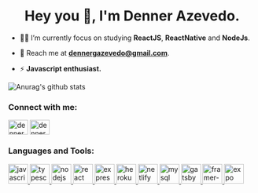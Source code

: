 
<h1 align="center">Hey you 👋, I'm Denner Azevedo.</h1>
 
- 🚣🏻 I’m currently focus on studying **ReactJS**, **ReactNative** and **NodeJs**.

- 📩 Reach me at **dennergazevedo@gmail.com**.

- ⚡ **Javascript enthusiast.**

![Anurag's github stats](https://github-readme-stats.vercel.app/api?username=dennergazevedo&show_icons=true&theme=react)

<h3 align="left">Connect with me:</h3>
<p align="left">
<a href="https://www.linkedin.com/in/denner-azevedo-6b7b97199/" target="blank"><img align="center" src="https://cdn.jsdelivr.net/npm/simple-icons@3.0.1/icons/linkedin.svg" alt="dennerazevedo" height="30" width="40" /></a>
<a href="https://instagram.com/dennergazevedo" target="blank"><img align="center" src="https://cdn.jsdelivr.net/npm/simple-icons@3.0.1/icons/instagram.svg" alt="dennergazevedo" height="30" width="40" /></a>
</p>

<h3 align="left">Languages and Tools:</h3>
<p align="left"><a href="https://developer.mozilla.org/en-US/docs/Web/JavaScript" target="_blank"> <img src="https://devicons.github.io/devicon/devicon.git/icons/javascript/javascript-original.svg" alt="javascript" width="40" height="40"/> </a><a href="https://www.typescriptlang.org/" target="_blank"> <img src="https://devicons.github.io/devicon/devicon.git/icons/typescript/typescript-original.svg" alt="typescript" width="40" height="40"/> </a><a href="https://nodejs.org" target="_blank"> <img src="https://devicons.github.io/devicon/devicon.git/icons/nodejs/nodejs-original-wordmark.svg" alt="nodejs" width="40" height="40"/> </a><a href="https://reactjs.org/" target="_blank"> <img src="https://devicons.github.io/devicon/devicon.git/icons/react/react-original-wordmark.svg" alt="react" width="40" height="40"/> </a> <a href="https://expressjs.com" target="_blank"> <img src="https://devicons.github.io/devicon/devicon.git/icons/express/express-original-wordmark.svg" alt="express" width="40" height="40"/> </a> <a href="https://heroku.com" target="_blank"> <img src="https://www.vectorlogo.zone/logos/heroku/heroku-icon.svg" alt="heroku" width="40" height="40"/> </a>  <a href="https://www.netlify.com" target="_blank"> <img src="https://www.vectorlogo.zone/logos/netlify/netlify-icon.svg" alt="netlify" width="40" height="40"/> </a> <a href="https://www.mysql.com" target="_blank"> <img src="https://www.vectorlogo.zone/logos/mysql/mysql-icon.svg" alt="mysql" width="40" height="40"/> </a> <a href="https://www.gatsbyjs.com" target="_blank"> <img src="https://www.vectorlogo.zone/logos/gatsbyjs/gatsbyjs-icon.svg" alt="gatsby" width="40" height="40"/> </a> <a href="https://www.framer.com/api/motion/" target="_blank"> <img src="https://www.vectorlogo.zone/logos/framer/framer-icon.svg" alt="framer-motion" width="40" height="40"/> </a> <a href="https://expo.io" target="_blank"> <img src="https://www.vectorlogo.zone/logos/expoio/expoio-icon.svg" alt="expo" width="40" height="40"/> </a></p>
